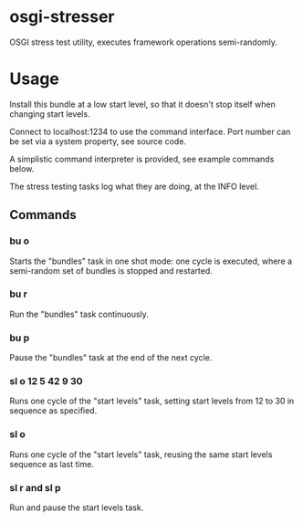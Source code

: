 osgi-stresser
=============

OSGI stress test utility, executes framework operations semi-randomly.

Usage
=====

Install this bundle at a low start level, so that it doesn't stop itself
when changing start levels.

Connect to localhost:1234 to use the command interface. Port number can
be set via a system property, see source code.

A simplistic command interpreter is provided, see example commands below.

The stress testing tasks log what they are doing, at the INFO level.

## Commands

### bu o
Starts the "bundles" task in one shot mode: one cycle is executed, where
a semi-random set of bundles is stopped and restarted.

### bu r
Run the "bundles" task continuously.

### bu p
Pause the "bundles" task at the end of the next cycle.

### sl o 12 5 42 9 30
Runs one cycle of the "start levels" task, setting start levels from 12 to 30
in sequence as specified.

### sl o
Runs one cycle of the "start levels" task, reusing the same start levels sequence
as last time.

### sl r and sl p
Run and pause the start levels task. 